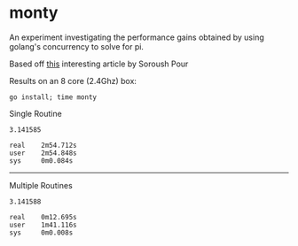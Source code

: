 # monty
An experiment investigating the performance gains obtained by using golang's concurrency to solve for pi.

Based off [this](http://www.soroushjp.com/2015/02/07/go-concurrency-is-not-parallelism-real-world-lessons-with-monte-carlo-simulations/) interesting article by Soroush Pour

Results on an 8 core (2.4Ghz) box:
```
go install; time monty
```
Single Routine
```
3.141585

real    2m54.712s
user    2m54.848s
sys     0m0.084s
```
----------------------------------------

Multiple Routines
```
3.141588

real    0m12.695s
user    1m41.116s
sys     0m0.008s
```
